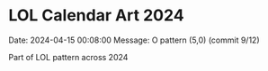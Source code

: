 # LOL Calendar Art 2024

Date: 2024-04-15 00:08:00
Message: O pattern (5,0) (commit 9/12)

Part of LOL pattern across 2024
